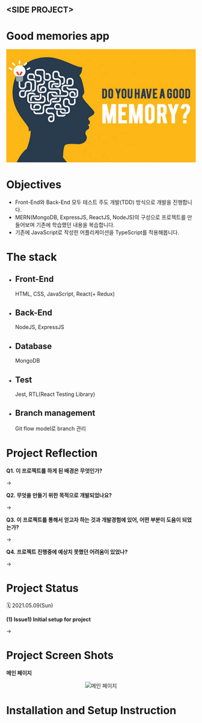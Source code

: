 <link rel="stylesheet" href="./style.css"/>

## \<SIDE PROJECT>

# Good memories app

<div align="center">
  <img src="images/good_memories_main.jpeg" alt="메인 이미지"/>
</div>

# **Objectives**

- Front-End와 Back-End 모두 테스트 주도 개발(TDD) 방식으로 개발을 진행합니다.
- MERN(MongoDB, ExpressJS, ReactJS, NodeJS)의 구성으로 프로젝트를 만들어보며 기존에 학습했던 내용을 복습합니다.
- 기존에 JavaScript로 작성한 어플리케이션을 TypeScript를 적용해봅니다.

# **The stack**

- ## Front-End
  HTML, CSS, JavaScript, React(+ Redux)
- ## Back-End
  NodeJS, ExpressJS
- ## Database
  MongoDB
- ## Test
  Jest, RTL(React Testing Library)
- ## Branch management
  Git flow model로 branch 관리

# **Project Reflection**

<b>Q1.&nbsp;이 프로젝트를 하게 된 배경은 무엇인가?</b> <br/>

→

<b>Q2.&nbsp;무엇을 만들기 위한 목적으로 개발되었나요?</b> <br/>

→

<b>Q3.&nbsp;이 프로젝트를 통해서 얻고자 하는 것과 개발경험에 있어, 어떤 부분이 도움이 되었는가?</b> <br/>

→

<b>Q4.&nbsp;프로젝트 진행중에 예상치 못했던 어려움이 있었나?</b> <br/>

→

# **Project Status**

🗓️ 2021.05.09(Sun)

**(1) Issue1) Initial setup for project**

→

# **Project Screen Shots**

**메인 페이지**

<div align="center">
  <img src="" alt="메인 페이지"/>
</div>

# **Installation and Setup Instruction**
